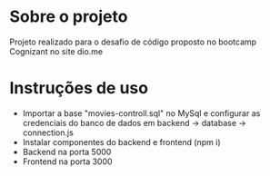 # Sobre o projeto
Projeto realizado para o desafio de código proposto no bootcamp Cognizant no site dio.me

# Instruções de uso

- Importar a base "movies-controll.sql" no MySql e configurar as credenciais do banco de dados em backend -> database -> connection.js
- Instalar componentes do backend e frontend (npm i)
- Backend na porta 5000
- Frontend na porta 3000

